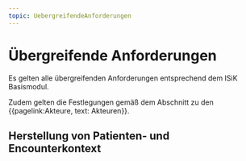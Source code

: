 ```yaml
---
topic: UebergreifendeAnforderungen
---
```


# Übergreifende Anforderungen

Es gelten alle übergreifenden Anforderungen entsprechend dem ISiK Basismodul.

Zudem gelten die Festlegungen gemäß dem Abschnitt zu den {{pagelink:Akteure, text: Akteuren}}.

## Herstellung von Patienten- und Encounterkontext

